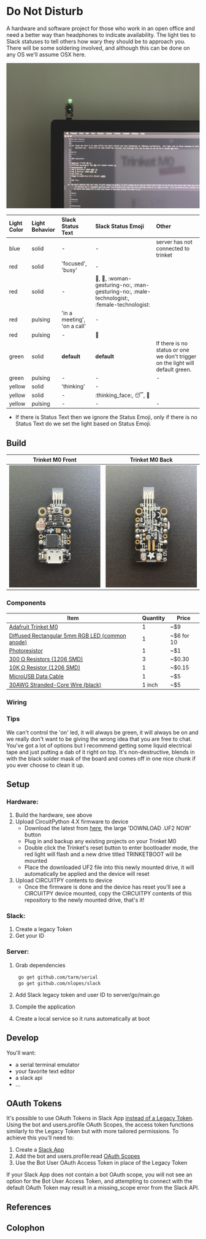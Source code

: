 Do Not Disturb
==============

A hardware and software project for those who work in an open office and need a better way than headphones to indicate availability.  The light ties to Slack statuses to tell others how wary they should be to approach you.  There will be some soldering involved, and although this can be done on any OS we'll assume OSX here.

![](assets/IMG_6796.JPG)

| Light Color | Light Behavior | Slack Status Text | Slack Status Emoji | Other |
| :---------- | :------------- | :---------------- | :----------------- | :---- |
| blue    | solid   | - | - | server has not connected to trinket |
| red     | solid   | 'focused', 'busy' | - | |
| red     | solid   | - | :triangular_flag_on_post:, :red_circle:, :woman-gesturing-no:, :man-gesturing-no:, :male-technologist:, :female-technologist: | |
| red     | pulsing | 'in a meeting', 'on a call' | - | |
| red     | pulsing | - | :middle_finger: | |
| green   | solid   | __default__ | __default__ | If there is no status or one we don't trigger on the light will default green. |
| green   | pulsing | - | - | - |
| yellow  | solid   | 'thinking' | - | |
| yellow  | solid   | - | :thinking_face:, :sleeping:, :shushing_face: | |
| yellow  | pulsing | - | - | - |

* If there is Status Text then we ignore the Status Emoji, only if there is no Status Text do we set the light based on Status Emoji.

Build
-----

| Trinket M0 Front | Trinket M0 Back |
| :-----------: | :----------: |
| ![](assets/IMG_0842.JPG) | ![](assets/IMG_7806.JPG) |

### Components

| Item | Quantity | Price |
| ---- | -------- | ----- |
| [Adafruit Trinket M0](https://www.adafruit.com/product/3500) | 1 | ~$9 |
| [Diffused Rectangular 5mm RGB LED (common anode)](https://www.adafruit.com/product/2739) | 1 | ~$6 for 10 |
| [Photoresistor](https://www.adafruit.com/product/161) | 1 | ~$1 |
| [300 Ω Resistors (1206 SMD)](https://www.mouser.com/Passive-Components/Resistors/SMD-Resistors-Chip-Resistors/_/N-7h7yu?P=1z0x8a5Z1z0x6frZ1yzmoty) | 3 | ~$0.30 |
| [10K Ω Resistor (1206 SMD)](https://www.mouser.com/Passive-Components/Resistors/SMD-Resistors-Chip-Resistors/_/N-7h7yu?P=1z0x6frZ1yzmotyZ1yzmno7) | 1 | ~$0.15 |
| [MicroUSB Data Cable](https://www.amazon.com/dp/B0711PVX6Z/ref=cm_sw_em_r_mt_dp_U_NwJdDb4PMCY4R) | 1 | ~$5 |
| [30AWG Stranded-Core Wire (black)](https://www.adafruit.com/product/3164) | 1 inch | ~$5 |

### Wiring

### Tips

We can't control the 'on' led, it will always be green, it will always be on and we really don't want to be giving the wrong idea that you are free to chat.  You've got a lot of options but I recommend getting some liquid electrical tape and just putting a dab of it right on top.  It's non-destructive, blends in with the black solder mask of the board and comes off in one nice chunk if you ever choose to clean it up.

Setup
-----

### Hardware:

1. Build the hardware, see above
2. Upload CircuitPython 4.X firmware to device
   - Download the latest from [here](https://circuitpython.org/board/trinket_m0/), the large 'DOWNLOAD .UF2 NOW' button
   - Plug in and backup any existing projects on your Trinket M0
   - Double click the Trinket's reset button to enter bootloader mode, the red light will flash and a new drive titled TRINKETBOOT will be mounted
   - Place the downloaded UF2 file into this newly mounted drive, it will automatically be applied and the device will reset
3. Upload CIRCUITPY contents to device
   - Once the firmware is done and the device has reset you'll see a CIRCUITPY device mounted, copy the CIRCUITPY contents of this repository to the newly mounted drive, that's it!

### Slack:

1. Create a legacy Token
2. Get your ID

### Server:

1. Grab dependencies

        go get github.com/tarm/serial
        go get github.com/nlopes/slack

2. Add Slack legacy token and user ID to server/go/main.go
3. Compile the application
4. Create a local service so it runs automatically at boot

Develop
-------

You'll want:

- a serial terminal emulator
- your favorite text editor
- a slack api
- ...


OAuth Tokens
----------
It's possible to use OAuth Tokens in Slack App [instead of a Legacy Token](https://github.com/nlopes/slack/issues/184).  Using the bot and users.profile OAuth Scopes, the access token functions similarly to the Legacy Token but with more tailored permissions. To achieve this you'll need to:

1. Create a [Slack App](https://api.slack.com/apps)  
2. Add the bot and users.profile:read [OAuth Scopes](https://api.slack.com/docs/presence-and-status)
3. Use the Bot User OAuth Access Token in place of the Legacy Token

If your Slack App does not contain a bot OAuth scope, you will not see an option for the Bot User Access Token, and attempting to connect with the default OAuth Token may result in a missing_scope error from the Slack API.


References
----------


Colophon
--------

